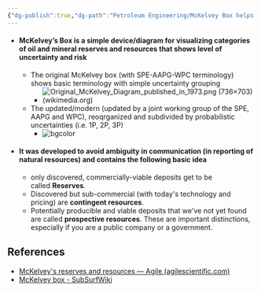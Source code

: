 ```yaml
---
{"dg-publish":true,"dg-path":"Petroleum Engineering/McKelvey Box helps to visualise mineral resources uncertainty.md","permalink":"/petroleum-engineering/mc-kelvey-box-helps-to-visualise-mineral-resources-uncertainty/","tags":["LiteratureNote"],"updated":"2022-06-22"}
---
```



- #### McKelvey’s Box is a simple device/diagram for visualizing categories of oil and mineral reserves and resources that shows level of uncertainty and risk
	- The original McKelvey box (with SPE-AAPG-WPC terminology) shows basic terminology with simple uncertainty grouping
		- ![Original_McKelvey_Diagram_published_in_1973.png (736×703) (wikimedia.org)](https://upload.wikimedia.org/wikipedia/commons/7/72/Original_McKelvey_Diagram_published_in_1973.png)
	- The updated/modern (updated by a joint working group of the SPE, AAPG and WPC), reoqrganized and subdivided by probabilistic uncertainties (i.e. 1P, 2P, 3P)
		- ![bgcolor](https://images.squarespace-cdn.com/content/549dcda5e4b0a47d0ae1db1e/1419800422474-2U4VFWA5E8PQM2T8FH9X/8505493-14689722-thumbnail.jpg?content-type=image%2Fpng)
- #### It was developed to avoid ambiguity in communication (in reporting of natural resources) and contains the following basic idea
	- only discovered, commercially-viable deposits get to be called **Reserves**.
	- Discovered but sub-commercial (with today's technology and pricing) are **contingent resources**.
	- Potentially producible and viable deposits that we've not yet found are called **prospective resources**. These are important distinctions, especially if you are a public company or a government.

## References
- [McKelvey's reserves and resources — Agile (agilescientific.com)](https://agilescientific.com/blog/2011/10/18/mckelveys-reserves-and-resources.html)
- [McKelvey box - SubSurfWiki](https://subsurfwiki.org/wiki/McKelvey_box)
